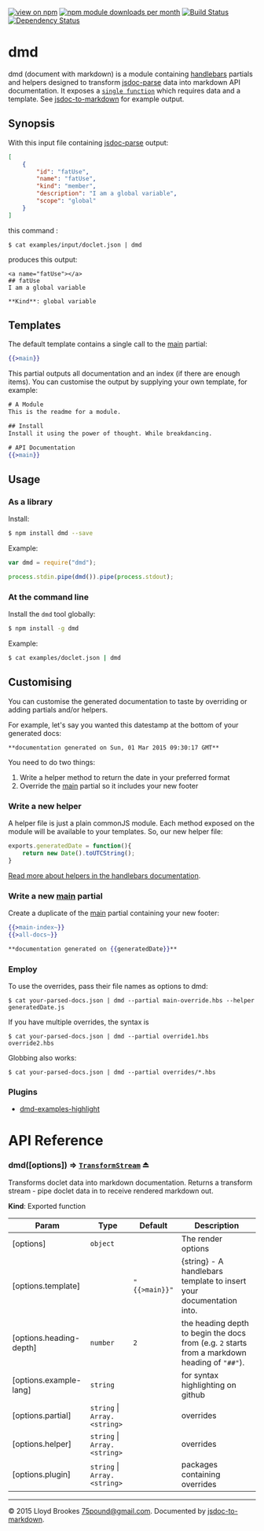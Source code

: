 [![view on npm](http://img.shields.io/npm/v/dmd.svg)](https://www.npmjs.org/package/dmd)
[![npm module downloads per month](http://img.shields.io/npm/dm/dmd.svg)](https://www.npmjs.org/package/dmd)
[![Build Status](https://travis-ci.org/75lb/dmd.svg?branch=master)](https://travis-ci.org/75lb/dmd)
[![Dependency Status](https://david-dm.org/75lb/dmd.svg)](https://david-dm.org/75lb/dmd)

# dmd
dmd (document with markdown) is a module containing [handlebars](http://handlebarsjs.com) partials and helpers designed to transform [jsdoc-parse](https://github.com/75lb/jsdoc-parse) data into markdown API documentation. It exposes a <code>[single function](#module_dmd)</code> which requires data and a template. See [jsdoc-to-markdown](https://github.com/75lb/jsdoc-to-markdown) for example output.

## Synopsis
With this input file containing [jsdoc-parse](http://handlebarsjs.com) output:
```json
[
    {
        "id": "fatUse",
        "name": "fatUse",
        "kind": "member",
        "description": "I am a global variable",
        "scope": "global"
    }
]
```
this command :
```
$ cat examples/input/doclet.json | dmd
```
produces this output: 
```
<a name="fatUse"></a>
## fatUse
I am a global variable

**Kind**: global variable
```

## Templates
The default template contains a single call to the  [main](https://github.com/75lb/dmd/blob/master/partials/main.hbs) partial:
```hbs
{{>main}}
```

This partial outputs all documentation and an index (if there are enough items). You can customise the output by supplying your own template, for example:
```hbs
# A Module
This is the readme for a module. 

## Install
Install it using the power of thought. While breakdancing.

# API Documentation
{{>main}}
```

## Usage
### As a library
Install:
```sh
$ npm install dmd --save
```
Example:
```js
var dmd = require("dmd");

process.stdin.pipe(dmd()).pipe(process.stdout);
```

### At the command line
Install the `dmd` tool globally: 
```sh
$ npm install -g dmd
```
Example:
```sh
$ cat examples/doclet.json | dmd
```

## Customising 
You can customise the generated documentation to taste by overriding or adding partials and/or helpers.

For example, let's say you wanted this datestamp at the bottom of your generated docs:

```
**documentation generated on Sun, 01 Mar 2015 09:30:17 GMT**
```

You need to do two things:

1. Write a helper method to return the date in your preferred format
2. Override the [main](https://github.com/75lb/dmd/blob/master/partials/main.hbs) partial so it includes your new footer

### Write a new helper
A helper file is just a plain commonJS module. Each method exposed on the module will be available to your templates. So, our new helper file:

```js
exports.generatedDate = function(){
    return new Date().toUTCString();
}
```

[Read more about helpers in the handlebars documentation](http://handlebarsjs.com).

### Write a new [main](https://github.com/75lb/dmd/blob/master/partials/main.hbs) partial
Create a duplicate of the [main](https://github.com/75lb/dmd/blob/master/partials/main.hbs) partial containing your new footer:

```hbs
{{>main-index~}}
{{>all-docs~}}

**documentation generated on {{generatedDate}}**
```

### Employ
To use the overrides, pass their file names as options to dmd:
```
$ cat your-parsed-docs.json | dmd --partial main-override.hbs --helper generatedDate.js
```

If you have multiple overrides, the syntax is 
```
$ cat your-parsed-docs.json | dmd --partial override1.hbs override2.hbs
```

Globbing also works:
```
$ cat your-parsed-docs.json | dmd --partial overrides/*.hbs
```

### Plugins
* [dmd-examples-highlight](https://github.com/75lb/dmd-examples-highlight)
    
# API Reference
<a name="exp_module_dmd--dmd"></a>
### dmd([options]) ⇒ <code>[TransformStream](http://nodejs.org/api/stream.html#stream_class_stream_transform)</code> ⏏
Transforms doclet data into markdown documentation. Returns a transform stream - pipe doclet data in to receive rendered markdown out.

**Kind**: Exported function  

| Param | Type | Default | Description |
| --- | --- | --- | --- |
| [options] | <code>object</code> |  | The render options |
| [options.template] |  | <code>&quot;\{\{&gt;main\}\}&quot;</code> | {string} - A handlebars template to insert your documentation into. |
| [options.heading-depth] | <code>number</code> | <code>2</code> | the heading depth to begin the docs from (e.g. `2` starts from a markdown heading of `"##"`). |
| [options.example-lang] | <code>string</code> |  | for syntax highlighting on github |
| [options.partial] | <code>string</code> \| <code>Array.&lt;string&gt;</code> |  | overrides |
| [options.helper] | <code>string</code> \| <code>Array.&lt;string&gt;</code> |  | overrides |
| [options.plugin] | <code>string</code> \| <code>Array.&lt;string&gt;</code> |  | packages containing overrides |


* * *

&copy; 2015 Lloyd Brookes <75pound@gmail.com>. Documented by [jsdoc-to-markdown](https://github.com/75lb/jsdoc-to-markdown).
